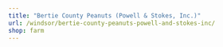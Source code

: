 ```yaml
---
title: "Bertie County Peanuts (Powell & Stokes, Inc.)"
url: /windsor/bertie-county-peanuts-powell-and-stokes-inc/
shop: farm
---
```

